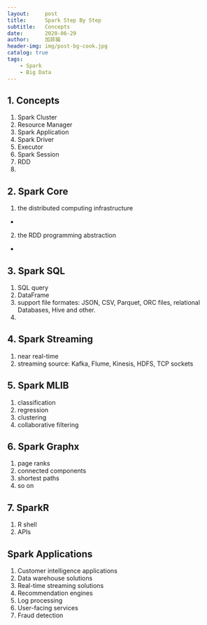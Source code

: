 ```yaml
---
layout:     post
title:      Spark Step By Step
subtitle:   Concepts
date:       2020-06-29
author:     加菲猫
header-img: img/post-bg-cook.jpg
catalog: true
tags:
    - Spark
    - Big Data
---
```


## 1. Concepts

1. Spark Cluster
2. Resource Manager
3. Spark Application
4. Spark Driver
5. Executor
6. Spark Session
7. RDD
8. 

## 2. Spark Core
1. the distributed computing infrastructure
- 
2. the RDD programming abstraction
- 

## 3. Spark SQL

1. SQL query
2. DataFrame
3. support file formates: JSON, CSV, Parquet, ORC files, relational Databases, Hive and other.
4. 

## 4. Spark Streaming

1. near real-time 
2. streaming source: Kafka, Flume, Kinesis, HDFS, TCP sockets

## 5. Spark MLIB
1. classification
2. regression
3. clustering
4. collaborative filtering

## 6. Spark Graphx
1. page ranks
2. connected components
3. shortest paths
4. so on

## 7. SparkR
1. R shell
2. APIs

## Spark Applications
1. Customer intelligence applications
2. Data warehouse solutions
3. Real-time streaming solutions
4. Recommendation engines
5. Log processing
6. User-facing services
7. Fraud detection
